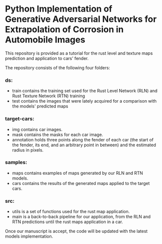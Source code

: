# Python Implementation of Generative Adversarial Networks for Extrapolation of Corrosion in Automobile Images

This repository is provided as a tutorial for the rust level and texture maps prediction and application to cars' fender.  

The repository consists of the following four folders:

### ds:
- train contains the training set used for the Rust Level Network (RLN) and Rust Texture Network (RTN) training
- test contains the images that were lately acquired for a comparison with the models' predicted maps

### target-cars:
- img contains car images.
- mask contains the masks for each car image.
- annotation holds three points along the fender of each car (the start of the fender, its end, and an arbitrary point in between) and the estimated radius in pixels.

### samples:
- maps contains examples of maps generated by our RLN and RTN models.
- cars contains the results of the generated maps applied to the target cars.

### src:
- utils is a set of functions used for the rust map application.
- main is a back-to-back pipeline for our application, from the RLN and RTN predictions until the rust maps application in a car.

Once our manuscript is accept, the code will be updated with the latest models implementation.